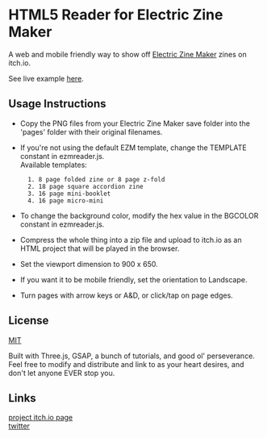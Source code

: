 # HTML5 Reader for Electric Zine Maker

A web and mobile friendly way to show off [Electric Zine Maker](https://alienmelon.itch.io/electric-zine-maker) zines on itch.io.

See live example [here](https://jeremyoduber.itch.io/js-zine).

## Usage Instructions

- Copy the PNG files from your Electric Zine Maker save folder into the 'pages' folder with their original filenames.
- If you're not using the default EZM template, change the TEMPLATE constant in ezmreader.js.  
Available templates:

        1. 8 page folded zine or 8 page z-fold
        2. 18 page square accordion zine 
        3. 16 page mini-booklet
        4. 16 page micro-mini

- To change the background color, modify the hex value in the BGCOLOR constant in ezmreader.js.
- Compress the whole thing into a zip file and upload to itch.io as an HTML project that will be played in the browser.
- Set the viewport dimension to 900 x 650.
- If you want it to be mobile friendly, set the orientation to Landscape.

- Turn pages with arrow keys or A&D, or click/tap on page edges.

## License
[MIT](https://github.com/jeremyoduber/EZM-Reader/blob/main/LICENSE)

Built with Three.js, GSAP, a bunch of tutorials, and good ol' perseverance.  
Feel free to modify and distribute and link to as your heart desires, and don't let anyone EVER stop you.

## Links

[project itch.io page](https://jeremyoduber.itch.io/js-zine)  
[twitter](https://twitter.com/JeremyOduber)  
